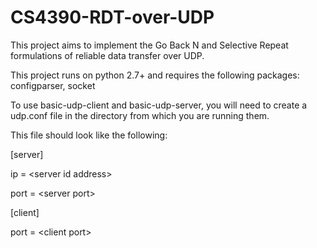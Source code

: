 # CS4390-RDT-over-UDP
This project aims to implement the Go Back N and Selective Repeat formulations of reliable data transfer over UDP.

This project runs on python 2.7+ and requires the following packages: configparser, socket

To use basic-udp-client and basic-udp-server, you will need to create a udp.conf file in the directory from which you are running them.

This file should look like the following:

\[server\]

ip = \<server id address\>

port = \<server port\>


\[client\]

port = \<client port\>

